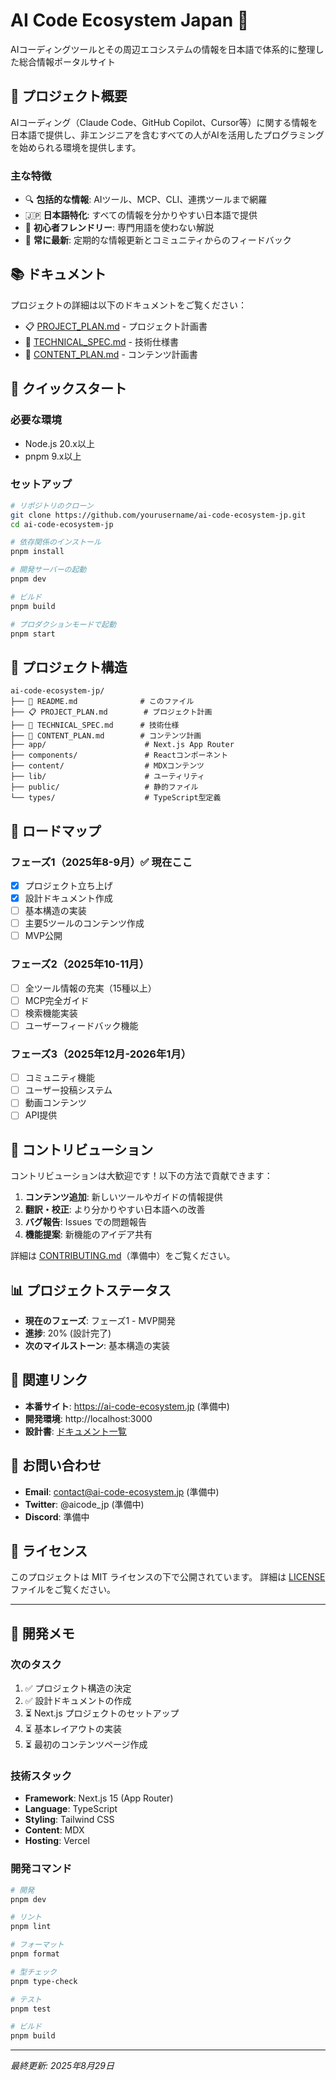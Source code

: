 # AI Code Ecosystem Japan 🚀

AIコーディングツールとその周辺エコシステムの情報を日本語で体系的に整理した総合情報ポータルサイト

## 📌 プロジェクト概要

AIコーディング（Claude Code、GitHub Copilot、Cursor等）に関する情報を日本語で提供し、非エンジニアを含むすべての人がAIを活用したプログラミングを始められる環境を提供します。

### 主な特徴
- 🔍 **包括的な情報**: AIツール、MCP、CLI、連携ツールまで網羅
- 🇯🇵 **日本語特化**: すべての情報を分かりやすい日本語で提供
- 👥 **初心者フレンドリー**: 専門用語を使わない解説
- 🔄 **常に最新**: 定期的な情報更新とコミュニティからのフィードバック

## 📚 ドキュメント

プロジェクトの詳細は以下のドキュメントをご覧ください：

- 📋 [PROJECT_PLAN.md](./PROJECT_PLAN.md) - プロジェクト計画書
- 🔧 [TECHNICAL_SPEC.md](./TECHNICAL_SPEC.md) - 技術仕様書  
- 📝 [CONTENT_PLAN.md](./CONTENT_PLAN.md) - コンテンツ計画書

## 🚀 クイックスタート

### 必要な環境
- Node.js 20.x以上
- pnpm 9.x以上

### セットアップ

```bash
# リポジトリのクローン
git clone https://github.com/yourusername/ai-code-ecosystem-jp.git
cd ai-code-ecosystem-jp

# 依存関係のインストール
pnpm install

# 開発サーバーの起動
pnpm dev

# ビルド
pnpm build

# プロダクションモードで起動
pnpm start
```

## 📁 プロジェクト構造

```
ai-code-ecosystem-jp/
├── 📄 README.md              # このファイル
├── 📋 PROJECT_PLAN.md        # プロジェクト計画
├── 🔧 TECHNICAL_SPEC.md      # 技術仕様
├── 📝 CONTENT_PLAN.md        # コンテンツ計画
├── app/                      # Next.js App Router
├── components/               # Reactコンポーネント
├── content/                  # MDXコンテンツ
├── lib/                      # ユーティリティ
├── public/                   # 静的ファイル
└── types/                    # TypeScript型定義
```

## 🎯 ロードマップ

### フェーズ1（2025年8-9月）✅ 現在ここ
- [x] プロジェクト立ち上げ
- [x] 設計ドキュメント作成
- [ ] 基本構造の実装
- [ ] 主要5ツールのコンテンツ作成
- [ ] MVP公開

### フェーズ2（2025年10-11月）
- [ ] 全ツール情報の充実（15種以上）
- [ ] MCP完全ガイド
- [ ] 検索機能実装
- [ ] ユーザーフィードバック機能

### フェーズ3（2025年12月-2026年1月）
- [ ] コミュニティ機能
- [ ] ユーザー投稿システム
- [ ] 動画コンテンツ
- [ ] API提供

## 🤝 コントリビューション

コントリビューションは大歓迎です！以下の方法で貢献できます：

1. **コンテンツ追加**: 新しいツールやガイドの情報提供
2. **翻訳・校正**: より分かりやすい日本語への改善
3. **バグ報告**: Issues での問題報告
4. **機能提案**: 新機能のアイデア共有

詳細は [CONTRIBUTING.md](./CONTRIBUTING.md)（準備中）をご覧ください。

## 📊 プロジェクトステータス

- **現在のフェーズ**: フェーズ1 - MVP開発
- **進捗**: 20% (設計完了)
- **次のマイルストーン**: 基本構造の実装

## 🔗 関連リンク

- **本番サイト**: https://ai-code-ecosystem.jp (準備中)
- **開発環境**: http://localhost:3000
- **設計書**: [ドキュメント一覧](#📚-ドキュメント)

## 📧 お問い合わせ

- **Email**: contact@ai-code-ecosystem.jp (準備中)
- **Twitter**: @aicode_jp (準備中)
- **Discord**: 準備中

## 📄 ライセンス

このプロジェクトは MIT ライセンスの下で公開されています。
詳細は [LICENSE](./LICENSE) ファイルをご覧ください。

---

## 🚧 開発メモ

### 次のタスク
1. ✅ プロジェクト構造の決定
2. ✅ 設計ドキュメントの作成
3. ⏳ Next.js プロジェクトのセットアップ
4. ⏳ 基本レイアウトの実装
5. ⏳ 最初のコンテンツページ作成

### 技術スタック
- **Framework**: Next.js 15 (App Router)
- **Language**: TypeScript
- **Styling**: Tailwind CSS
- **Content**: MDX
- **Hosting**: Vercel

### 開発コマンド

```bash
# 開発
pnpm dev

# リント
pnpm lint

# フォーマット
pnpm format

# 型チェック
pnpm type-check

# テスト
pnpm test

# ビルド
pnpm build
```

---
*最終更新: 2025年8月29日*